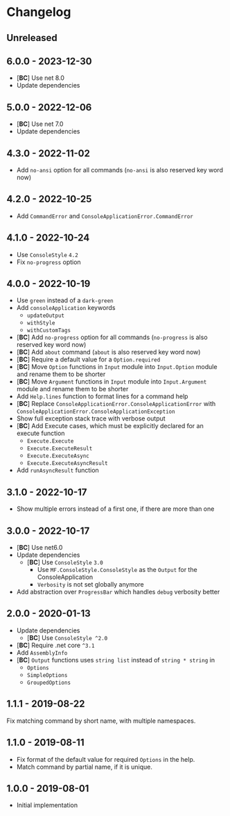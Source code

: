 # Changelog

<!-- There is always Unreleased section on the top. Subsections (Add, Changed, Fix, Removed) should be Add as needed. -->
## Unreleased

## 6.0.0 - 2023-12-30
- [**BC**] Use net 8.0
- Update dependencies

## 5.0.0 - 2022-12-06
- [**BC**] Use net 7.0
- Update dependencies

## 4.3.0 - 2022-11-02
- Add `no-ansi` option for all commands (`no-ansi` is also reserved key word now)

## 4.2.0 - 2022-10-25
- Add `CommandError` and `ConsoleApplicationError.CommandError`

## 4.1.0 - 2022-10-24
- Use `ConsoleStyle` `4.2`
- Fix `no-progress` option

## 4.0.0 - 2022-10-19
- Use `green` instead of a `dark-green`
- Add `consoleApplication` keywords
    - `updateOutput`
    - `withStyle`
    - `withCustomTags`
- [**BC**] Add `no-progress` option for all commands (`no-progress` is also reserved key word now)
- [**BC**] Add `about` command (`about` is also reserved key word now)
- [**BC**] Require a default value for a `Option.required`
- [**BC**] Move `Option` functions in `Input` module into `Input.Option` module and rename them to be shorter
- [**BC**] Move `Argument` functions in `Input` module into `Input.Argument` module and rename them to be shorter
- Add `Help.lines` function to format lines for a command help
- [**BC**] Replace `ConsoleApplicationError.ConsoleApplicationError` with `ConsoleApplicationError.ConsoleApplicationException`
- Show full exception stack trace with verbose output
- [**BC**] Add Execute cases, which must be explicitly declared for an execute function
    - `Execute.Execute`
    - `Execute.ExecuteResult`
    - `Execute.ExecuteAsync`
    - `Execute.ExecuteAsyncResult`
- Add `runAsyncResult` function

## 3.1.0 - 2022-10-17
- Show multiple errors instead of a first one, if there are more than one

## 3.0.0 - 2022-10-17
- [**BC**] Use net6.0
- Update dependencies
    - [**BC**] Use `ConsoleStyle` `3.0`
        - Use `MF.ConsoleStyle.ConsoleStyle` as the `Output` for the ConsoleApplication
        - `Verbosity` is not set globally anymore
- Add abstraction over `ProgressBar` which handles `debug` verbosity better

## 2.0.0 - 2020-01-13
- Update dependencies
    - [**BC**] Use `ConsoleStyle ^2.0`
- [**BC**] Require .net core `^3.1`
- Add `AssemblyInfo`
- [**BC**] `Output` functions uses `string list` instead of `string * string` in
    - `Options`
    - `SimpleOptions`
    - `GroupedOptions`

## 1.1.1 - 2019-08-22
Fix matching command by short name, with multiple namespaces.

## 1.1.0 - 2019-08-11
- Fix format of the default value for required `Options` in the help.
- Match command by partial name, if it is unique.

## 1.0.0 - 2019-08-01
- Initial implementation
